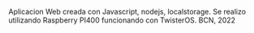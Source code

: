 Aplicacion Web creada con Javascript, nodejs, localstorage.
Se realizo utilizando Raspberry PI400 funcionando con TwisterOS. 
BCN, 2022
